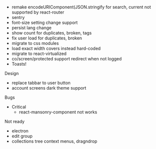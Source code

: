- remake encodeURIComponent(JSON.stringify for search, current not supported by react-router
- sentry
- font-size setting change support
- persist lang change
- show count for duplicates, broken, tags
- fix user load for duplicates, broken
- migrate to css modules
- load exact width covers instead hard-coded
- migrate to react-virtualized
- co/screen/protected support redirect when not logged
- Toasts!

Design
- replace tabbar to user button
- account screens dark theme support

Bugs
- Critical
    - react-mansonry-component not works

Not ready
- electron
- edit group
- collections tree context menus, dragndrop